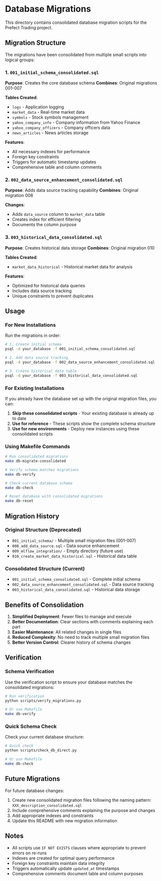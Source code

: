 # Database Migrations

This directory contains consolidated database migration scripts for the Prefect Trading project.

## Migration Structure

The migrations have been consolidated from multiple small scripts into logical groups:

### 1. `001_initial_schema_consolidated.sql`
**Purpose**: Creates the core database schema
**Combines**: Original migrations 001-007

**Tables Created**:
- `logs` - Application logging
- `market_data` - Real-time market data
- `symbols` - Stock symbols management
- `yahoo_company_info` - Company information from Yahoo Finance
- `yahoo_company_officers` - Company officers data
- `news_articles` - News articles storage

**Features**:
- All necessary indexes for performance
- Foreign key constraints
- Triggers for automatic timestamp updates
- Comprehensive table and column comments

### 2. `002_data_source_enhancement_consolidated.sql`
**Purpose**: Adds data source tracking capability
**Combines**: Original migration 008

**Changes**:
- Adds `data_source` column to `market_data` table
- Creates index for efficient filtering
- Documents the column purpose

### 3. `003_historical_data_consolidated.sql`
**Purpose**: Creates historical data storage
**Combines**: Original migration 010

**Tables Created**:
- `market_data_historical` - Historical market data for analysis

**Features**:
- Optimized for historical data queries
- Includes data source tracking
- Unique constraints to prevent duplicates

## Usage

### For New Installations
Run the migrations in order:

```bash
# 1. Create initial schema
psql -d your_database -f 001_initial_schema_consolidated.sql

# 2. Add data source tracking
psql -d your_database -f 002_data_source_enhancement_consolidated.sql

# 3. Create historical data table
psql -d your_database -f 003_historical_data_consolidated.sql
```

### For Existing Installations
If you already have the database set up with the original migration files, you can:

1. **Skip these consolidated scripts** - Your existing database is already up to date
2. **Use for reference** - These scripts show the complete schema structure
3. **Use for new environments** - Deploy new instances using these consolidated scripts

### Using Makefile Commands
```bash
# Run consolidated migrations
make db-migrate-consolidated

# Verify schema matches migrations
make db-verify

# Check current database schema
make db-check

# Reset database with consolidated migrations
make db-reset
```

## Migration History

### Original Structure (Deprecated)
- `001_initial_schema/` - Multiple small migration files (001-007)
- `008_add_data_source.sql` - Data source enhancement
- `009_mlflow_integration/` - Empty directory (future use)
- `010_create_market_data_historical.sql` - Historical data table

### Consolidated Structure (Current)
- `001_initial_schema_consolidated.sql` - Complete initial schema
- `002_data_source_enhancement_consolidated.sql` - Data source tracking
- `003_historical_data_consolidated.sql` - Historical data storage

## Benefits of Consolidation

1. **Simplified Deployment**: Fewer files to manage and execute
2. **Better Documentation**: Clear sections with comments explaining each part
3. **Easier Maintenance**: All related changes in single files
4. **Reduced Complexity**: No need to track multiple small migration files
5. **Better Version Control**: Clearer history of schema changes

## Verification

### Schema Verification
Use the verification script to ensure your database matches the consolidated migrations:

```bash
# Run verification
python scripts/verify_migrations.py

# Or use Makefile
make db-verify
```

### Quick Schema Check
Check your current database structure:

```bash
# Quick check
python scripts/check_db_direct.py

# Or use Makefile
make db-check
```

## Future Migrations

For future database changes:

1. Create new consolidated migration files following the naming pattern: `XXX_description_consolidated.sql`
2. Include comprehensive comments explaining the purpose and changes
3. Add appropriate indexes and constraints
4. Update this README with new migration information

## Notes

- All scripts use `IF NOT EXISTS` clauses where appropriate to prevent errors on re-runs
- Indexes are created for optimal query performance
- Foreign key constraints maintain data integrity
- Triggers automatically update `updated_at` timestamps
- Comprehensive comments document table and column purposes 